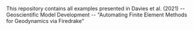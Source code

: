 This repository contains all examples presented in Davies et al. (2021) -- Geoscientific Model Development -- "Automating Finite Element Methods for Geodynamics via Firedrake"